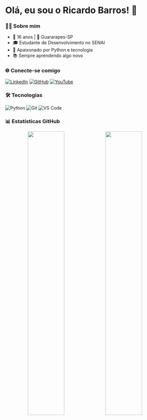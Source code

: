 # Olá, eu sou o Ricardo Barros! 👋

### 👨‍💻 Sobre mim
- 🎂 16 anos | 🏡 Guararapes-SP
- 🎓 Estudante de Desenvolvimento no SENAI
- 🐍 Apaixonado por Python e tecnologia
- 📚 Sempre aprendendo algo novo

### 🌐 Conecte-se comigo
[![LinkedIn](https://img.shields.io/badge/LinkedIn-ricardo--martins--barros-blue?style=flat&logo=linkedin)](https://www.linkedin.com/in/ricardo-martins-barros-barrros-91953b372/)
[![GitHub](https://img.shields.io/badge/GitHub-riccardo8bits-black?style=flat&logo=github)](https://github.com/riccardo8bits)
[![YouTube](https://img.shields.io/badge/YouTube-@RicardoMartinsBarros-red?style=flat&logo=youtube)](https://www.youtube.com/@RicardoMartinsBarros)

### 🛠 Tecnologias
![Python](https://img.shields.io/badge/Python-3776AB?style=flat&logo=python&logoColor=white)
![Git](https://img.shields.io/badge/Git-F05032?style=flat&logo=git&logoColor=white)
![VS Code](https://img.shields.io/badge/VS_Code-007ACC?style=flat&logo=visual-studio-code)

### 📊 Estatísticas GitHub
<p align="center">
  <img width="48%" src="https://github-readme-stats.vercel.app/api?username=riccardo8bits&show_icons=true&theme=default&locale=pt-br" />
  <img width="48%" src="https://github-readme-stats.vercel.app/api/top-langs/?username=riccardo8bits&layout=compact&langs_count=6" />
</p>
